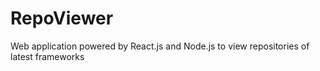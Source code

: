 # RepoViewer
Web application powered by React.js and Node.js to view repositories of latest frameworks
